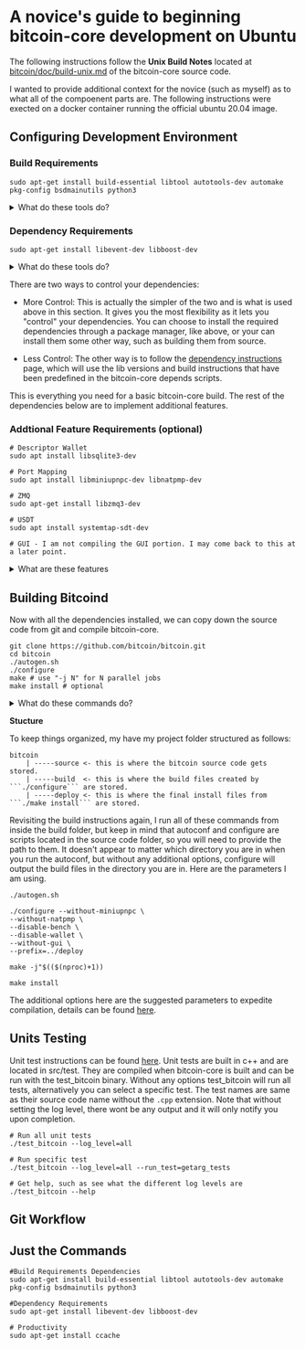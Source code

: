# A novice's guide to beginning bitcoin-core development on Ubuntu
The following instructions follow the **Unix Build Notes** located at [bitcoin/doc/build-unix.md](https://github.com/bitcoin/bitcoin/blob/master/doc/build-unix.md) of the bitcoin-core source code. 

I wanted to provide additional context for the novice (such as myself) as to what all of the compoenent parts are. The following instructions were exected on a docker container running the official ubuntu 20.04 image. 

## Configuring Development Environment
### Build Requirements
```sudo apt-get install build-essential libtool autotools-dev automake pkg-config bsdmainutils python3```
<details>
  <summary>What do these tools do?</summary>
  
- build-essentials - This is a meta package (package that links to multiple other packages) that is necessary for compiling C and C++ programs. The list of actually packages may differ from OS to OS, but for Ubuntu 20.04 using apt-get the packages it contains are: dpkg-dev, g++, gcc, libc6-dev, make. The details for these packages can be found [here](https://packages.ubuntu.com/focal/build-essential). 

- libtool, autotools-dev, automake - [From the docs](https://www.star.bnl.gov/~liuzx/autobook.html): *"Autoconf, Automake, and Libtool were developed separately, to make tackling the problem of software configuration more manageable by partitioning it. But they were designed to be used as a system, and they make more sense when you have documentation for the whole system."* This excerpt is from an entire book dedicated to documenting the history of how these tools became the foundations for C software development. 

- pkg-config - [From the docs](https://www.freedesktop.org/wiki/Software/pkg-config): *"pkg-config is a helper tool used when compiling applications and libraries. It helps you insert the correct compiler options on the command line so an application can use gcc -o test test.c `pkg-config --libs --cflags glib-2.0` for instance, rather than hard-coding values on where to find glib (or other libraries)."*

- bsdmainutils - [From the docs]() *"collection of more utilities from FreeBSD This package contains lots of small programs many people expect to find when they use a BSD-style Unix system."* I have not discovered why a package like this would be required, if anyone knows, please reach out to me. 

- python3 - Certain features, such as ZMQ are built with python. It also appears some CI testing functions utilze python as well. 

</details> 

### Dependency Requirements
```sudo apt-get install libevent-dev libboost-dev```
<details>
  <summary> What do these tools do?</summary>
  
  - libevent-dev - [from the docs](https://libevent.org/) *"The libevent API provides a mechanism to execute a callback function when a specific event occurs on a file descriptor or after a timeout has been reached. Furthermore, libevent also support callbacks due to signals or regular timeouts."*
  
  - libboost-dev - [from the docs](https://www.boost.org/users/) *"In a word, Productivity. Use of high-quality libraries like Boost speeds initial development, results in fewer bugs, reduces reinvention-of-the-wheel, and cuts long-term maintenance costs. And since Boost libraries tend to become de facto or de jure standards, many programmers are already familiar with them."*
</details>

There are two ways to control your dependencies: 
- More Control: This is actually the simpler of the two and is what is used above in this section. It gives you the most flexibility as it lets you "control" your dependencies. You can choose to install the required dependencies through a package manager, like above, or your can install them some other way, such as building them from source. 

- Less Control: The other way is to follow the [dependency instructions](https://github.com/bitcoin/bitcoin/blob/master/depends/README.md) page, which will use the lib versions and build instructions that have been predefined in the bitcoin-core depends scripts. 

This is everything you need for a basic bitcoin-core build. The rest of the dependencies below are to implement additional features. 

### Addtional Feature Requirements (optional)

```
# Descriptor Wallet
sudo apt install libsqlite3-dev

# Port Mapping
sudo apt install libminiupnpc-dev libnatpmp-dev

# ZMQ
sudo apt-get install libzmq3-dev

# USDT
sudo apt install systemtap-sdt-dev

# GUI - I am not compiling the GUI portion. I may come back to this at a later point. 
```
<details>
  <summary>What are these features</summary>
  
  - Descriptor Wallet: There are two types of bitcoin wallet, an old **legacy wallet** and a new **descriptor wallet**. Sqlite is required to use the new descriptor wallet. 
  
  - Port Mapping:  used to autoconfigure open ports one gateway router. 
  
  - ZMQ: TODO
  
  - USDT: TODO
  
  - GUI: bitcoin-core can be operated from the command line or from a gui. 
</details>

## Building Bitcoind
Now with all the dependencies installed, we can copy down the source code from git and compile bitcoin-core. 
```
git clone https://github.com/bitcoin/bitcoin.git
cd bitcoin
./autogen.sh 
./configure
make # use "-j N" for N parallel jobs
make install # optional
```
<details>
  <summary> What do these commands do?</summary>
  
  [Here](https://devmanual.gentoo.org/general-concepts/autotools/index.html) is a great visual and explanation of how these tools work together. 
  - ```./autogen.sh``` runs a series of test to learn capabilites are available in your environment. Its output is a configure script. 
  - ```./configure``` utilizes the output from autogen to configure settings for the build environment. Itt output is a make file.
  - ```make``` uses all the instructions from the makefile created by ./configure. This command does all of the binary compulation. 
  - ```make install``` puts the binary executables into their final destination. 
</details>
  
**Stucture** 

To keep things organized, my have my project folder structured as follows: 
```
bitcoin
    | -----source <- this is where the bitcoin source code gets stored.
    | -----build  <- this is where the build files created by ```./configure``` are stored.
    | -----deploy <- this is where the final install files from ```./make install``` are stored.
 ```   
Revisiting the build instructions again, I run all of these commands from inside the build folder, but keep in mind that autoconf and configure are scripts located in the source code folder, so you will need to provide the path to them. It doesn't appear to matter which directory you are in when you run the autoconf, but without any additional options, configure will output the build files in the directory you are in. Here are the parameters I am using. 

```
./autogen.sh

./configure --without-miniupnpc \
--without-natpmp \
--disable-bench \
--disable-wallet \
--without-gui \ 
--prefix=../deploy

make -j"$(($(nproc)+1))

make install 
```

The additional options here are the suggested parameters to expedite compilation, details can be found [here](https://github.com/bitcoin/bitcoin/blob/master/doc/productivity.md). 



## Units Testing
Unit test instructions can be found [here](https://github.com/bitcoin/bitcoin/blob/master/src/test/README.md). Unit tests are built in c++ and are located in src/test. They are compiled when bitcoin-core is built and can be run with the test_bitcoin binary. Without any options test_bitcoin will run all tests, alternatively you can select a specific test. The test names are same as their source code name without the ```.cpp``` extension. Note that without setting the log level, there wont be any output and it will only notify you upon completion. 

```
# Run all unit tests
./test_bitcoin --log_level=all

# Run specific test
./test_bitcoin --log_level=all --run_test=getarg_tests

# Get help, such as see what the different log levels are
./test_bitcoin --help
```

## Git Workflow













## Just the Commands
```
#Build Requirements Dependencies
sudo apt-get install build-essential libtool autotools-dev automake pkg-config bsdmainutils python3

#Dependency Requirements
sudo apt-get install libevent-dev libboost-dev

# Productivity
sudo apt-get install ccache

```


